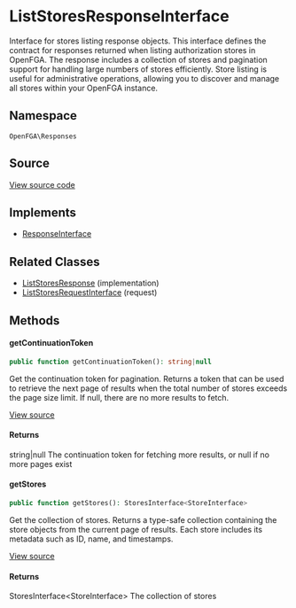 # ListStoresResponseInterface

Interface for stores listing response objects. This interface defines the contract for responses returned when listing authorization stores in OpenFGA. The response includes a collection of stores and pagination support for handling large numbers of stores efficiently. Store listing is useful for administrative operations, allowing you to discover and manage all stores within your OpenFGA instance.

## Namespace
`OpenFGA\Responses`

## Source
[View source code](https://github.com/evansims/openfga-php/blob/main/src/Responses/ListStoresResponseInterface.php)

## Implements
* [ResponseInterface](ResponseInterface.md)

## Related Classes
* [ListStoresResponse](Responses/ListStoresResponse.md) (implementation)
* [ListStoresRequestInterface](Requests/ListStoresRequestInterface.md) (request)



## Methods

                                    
#### getContinuationToken


```php
public function getContinuationToken(): string|null
```

Get the continuation token for pagination. Returns a token that can be used to retrieve the next page of results when the total number of stores exceeds the page size limit. If null, there are no more results to fetch.

[View source](https://github.com/evansims/openfga-php/blob/main/src/Responses/ListStoresResponseInterface.php#L45)


#### Returns
string&#124;null
 The continuation token for fetching more results, or null if no more pages exist

#### getStores


```php
public function getStores(): StoresInterface<StoreInterface>
```

Get the collection of stores. Returns a type-safe collection containing the store objects from the current page of results. Each store includes its metadata such as ID, name, and timestamps.

[View source](https://github.com/evansims/openfga-php/blob/main/src/Responses/ListStoresResponseInterface.php#L55)


#### Returns
StoresInterface&lt;StoreInterface&gt;
 The collection of stores

